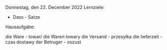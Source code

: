 Donnestag, den 22. December 2022
Lernziele: 
- Dass - Satze

Hausaufgabe:

die Ware - towar/ die Waren towary
die Versand - przesyłka
die lieferzeit - czas dostawy
der Betruger - oszust


